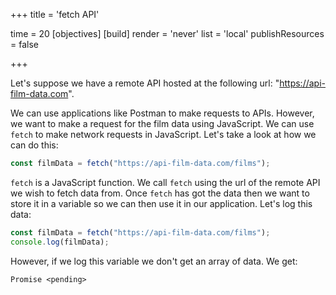 +++
title = 'fetch API'

time = 20
[objectives]
[build]
  render = 'never'
  list = 'local'
  publishResources = false

+++

Let's suppose we have a remote API hosted at the following url: "https://api-film-data.com".

We can use applications like Postman to make requests to APIs. However, we want to make a request for the film data using JavaScript. We can use `fetch` to make network requests in JavaScript. Let's take a look at how we can do this:

```js
const filmData = fetch("https://api-film-data.com/films");
```

`fetch` is a JavaScript function. We call `fetch` using the url of the remote API we wish to fetch data from. Once `fetch` has got the data then we want to store it in a variable so we can then use it in our application. Let's log this data:

```js
const filmData = fetch("https://api-film-data.com/films");
console.log(filmData);
```

However, if we log this variable we don't get an array of data. We get:

```console
Promise <pending>
```
